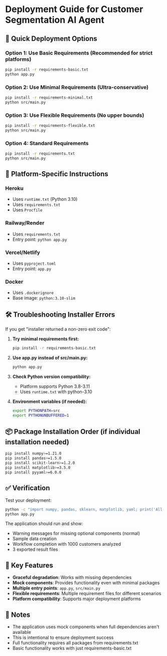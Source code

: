 # Deployment Guide for Customer Segmentation AI Agent

## 🚀 Quick Deployment Options

### Option 1: Use Basic Requirements (Recommended for strict platforms)
```bash
pip install -r requirements-basic.txt
python app.py
```

### Option 2: Use Minimal Requirements (Ultra-conservative)
```bash
pip install -r requirements-minimal.txt
python src/main.py
```

### Option 3: Use Flexible Requirements (No upper bounds)
```bash
pip install -r requirements-flexible.txt
python src/main.py
```

### Option 4: Standard Requirements
```bash
pip install -r requirements.txt
python src/main.py
```

## 🔧 Platform-Specific Instructions

### Heroku
- Uses `runtime.txt` (Python 3.10)
- Uses `requirements.txt`
- Uses `Procfile`

### Railway/Render
- Uses `requirements.txt`
- Entry point: `python app.py`

### Vercel/Netlify
- Uses `pyproject.toml`
- Entry point: `app.py`

### Docker
- Uses `.dockerignore`
- Base image: `python:3.10-slim`

## 🛠️ Troubleshooting Installer Errors

If you get "installer returned a non-zero exit code":

1. **Try minimal requirements first:**
   ```bash
   pip install -r requirements-basic.txt
   ```

2. **Use app.py instead of src/main.py:**
   ```bash
   python app.py
   ```

3. **Check Python version compatibility:**
   - Platform supports Python 3.8-3.11
   - Uses `runtime.txt` with python-3.10

4. **Environment variables (if needed):**
   ```bash
   export PYTHONPATH=src
   export PYTHONUNBUFFERED=1
   ```

## 📦 Package Installation Order (if individual installation needed)

```bash
pip install numpy>=1.21.0
pip install pandas>=1.5.0
pip install scikit-learn>=1.2.0
pip install matplotlib>=3.5.0
pip install pyyaml>=6.0.0
```

## ✅ Verification

Test your deployment:
```bash
python -c "import numpy, pandas, sklearn, matplotlib, yaml; print('All dependencies OK')"
python app.py
```

The application should run and show:
- Warning messages for missing optional components (normal)
- Sample data creation
- Workflow completion with 1000 customers analyzed
- 3 exported result files

## 🎯 Key Features

- **Graceful degradation**: Works with missing dependencies
- **Mock components**: Provides functionality even with minimal packages
- **Multiple entry points**: `app.py`, `src/main.py`
- **Flexible requirements**: Multiple requirement files for different scenarios
- **Platform compatibility**: Supports major deployment platforms

## 📝 Notes

- The application uses mock components when full dependencies aren't available
- This is intentional to ensure deployment success
- Full functionality requires all packages from requirements.txt
- Basic functionality works with just requirements-basic.txt
